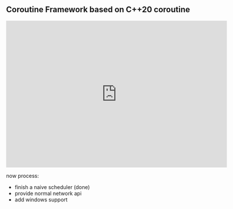 ## Coroutine Framework based on C++20 coroutine

<iframe style="width:100%;height:auto;min-width:600px;min-height:400px;" src="https://star-history.com/embed?secret=Z2l0aHViX3BhdF8xMUFFSDNVT1kwbXE1NEhERk1UcW5DX1NhbGlvSWZJUXNOOE5pQ1JSYjR2Rm0wZzZpQVJTQ0tNUU5NM0NoZGpDTEc1NUVSSjNPTWJ1THU1RGZS#Dorbmon/Coroutine&Date" frameBorder="0"></iframe>


now process:

- finish a naive scheduler (done)
- provide normal network api
- add windows support